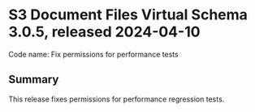 # S3 Document Files Virtual Schema 3.0.5, released 2024-04-10

Code name: Fix permissions for performance tests

## Summary

This release fixes permissions for performance regression tests.
